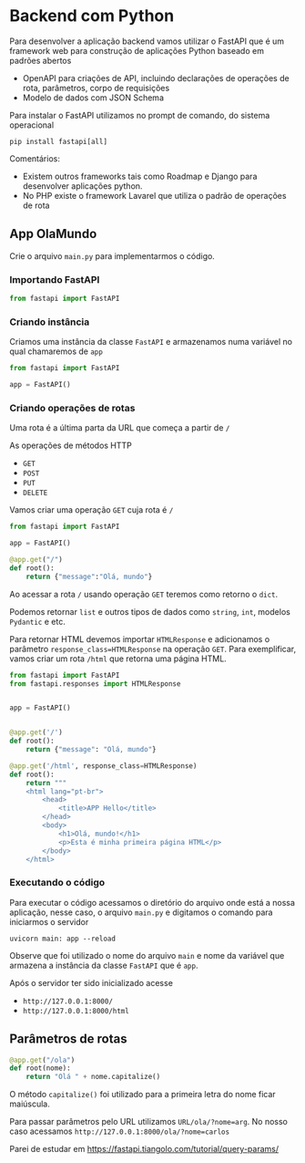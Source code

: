 # Backend com Python

Para desenvolver a aplicação backend vamos utilizar o FastAPI que é um framework web para construção de aplicações Python baseado em padrões abertos
 - OpenAPI para criações de API, incluindo declarações de operações de rota, parâmetros, corpo de requisições
 - Modelo de dados com JSON Schema

Para instalar o FastAPI utilizamos no prompt de comando, do sistema operacional

`pip install fastapi[all]`


Comentários:
- Existem outros frameworks tais como Roadmap e Django para desenvolver aplicações python.
- No PHP existe o framework Lavarel que utiliza o padrão de operações de rota

## App OlaMundo
Crie o arquivo `main.py` para implementarmos o código.

### Importando FastAPI

~~~python
from fastapi import FastAPI
~~~

### Criando instância

Criamos uma instância da classe `FastAPI` e armazenamos numa variável no qual chamaremos de `app`

~~~python
from fastapi import FastAPI

app = FastAPI()
~~~

### Criando operações de rotas

Uma rota é a última parta da URL que começa a partir de `/`

As operações de métodos HTTP
- `GET`
- `POST`
- `PUT`
- `DELETE`

Vamos criar uma operação `GET` cuja rota é `/`

~~~python
from fastapi import FastAPI

app = FastAPI()

@app.get("/")
def root():
    return {"message":"Olá, mundo"}
~~~

Ao acessar a rota `/` usando operação `GET` teremos como retorno o `dict`. 

Podemos retornar `list` e outros tipos de dados como `string`, `int`, modelos `Pydantic` e etc.

Para retornar HTML devemos importar `HTMLResponse` e adicionamos o parâmetro `response_class=HTMLResponse` na operação `GET`. Para exemplificar, vamos criar um rota `/html` que retorna uma página HTML. 

~~~python
from fastapi import FastAPI
from fastapi.responses import HTMLResponse


app = FastAPI()


@app.get('/')
def root():
    return {"message": "Olá, mundo"}

@app.get('/html', response_class=HTMLResponse)
def root():
    return """
    <html lang="pt-br">
        <head>
            <title>APP Hello</title>
        </head>
        <body>
            <h1>Olá, mundo!</h1>
            <p>Esta é minha primeira página HTML</p>
        </body>
    </html>
~~~

### Executando o código

Para executar o código acessamos o diretório do arquivo onde está a nossa aplicação, nesse caso, o arquivo `main.py` e digitamos o comando para iniciarmos o servidor

`uvicorn main: app --reload`

Observe que foi utilizado o nome do arquivo `main` e nome da variável que armazena a instância da classe `FastAPI` que é `app`.

Após o servidor ter sido inicializado acesse


- `http://127.0.0.1:8000/`
- `http://127.0.0.1:8000/html`

## Parâmetros de rotas

~~~python
@app.get("/ola")
def root(nome):
    return "Olá " + nome.capitalize()
~~~

O método `capitalize()` foi utilizado para a primeira letra do nome ficar maiúscula.

Para passar parâmetros pelo URL utilizamos `URL/ola/?nome=arg`. No nosso caso acessamos
`http://127.0.0.1:8000/ola/?nome=carlos`


Parei de estudar em https://fastapi.tiangolo.com/tutorial/query-params/